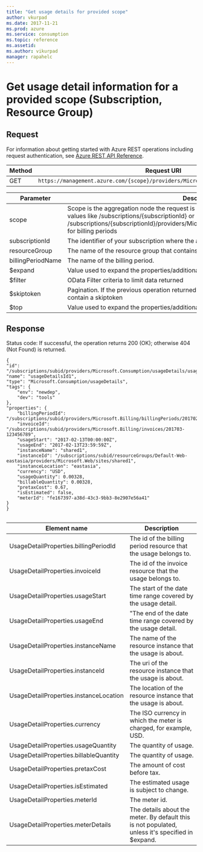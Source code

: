 ```yaml
---
title: "Get usage details for provided scope"
author: vkurpad
ms.date: 2017-11-21
ms.prod: azure
ms.service: consumption
ms.topic: reference
ms.assetid:
ms.author: vikurpad
manager: rapahelc
---
```


# Get usage detail information for a provided scope (Subscription, Resource Group)    
    
## Request    
 
For information about getting started with Azure REST operations including request authentication, see [Azure REST API Reference](../../../index.md).    
    
| Method | Request URI |    
|------------|-----------------|    
| GET | `https://management.azure.com/{scope}/providers/Microsoft.Consumption/usageDetails` |    
    
| Parameter | Description |
| --------- | ----------- |
| scope | Scope is the aggregation node the request is being rolled up to. Scope can take multiple values like  /subscriptions/{subscriptionId} or /subscriptions/{subscriptionId}/providers/Microsoft.Billing/billingPeriods/{billingPeriodName} for billing periods|
| subscriptionId | The identifier of your subscription where the availability set is located. |
| resourceGroup | The name of the resource group that contains the availability set. |
| billingPeriodName | The name of the billing period. |
| $expand | Value used to expand the properties/additionalProperties or properties/meterDetails |
| $filter | OData Filter criteria to limit data returned |
| $skiptoken | Pagination. If the previous operation returned a partial result, the nextlink element will contain a skiptoken  |
| $top | Value used to expand the properties/additionalProperties or properties/meterDetails |

     
    
## Response    
    
Status code: If successful, the operation returns 200 (OK); otherwise 404 (Not Found) is returned.    
    
```    
{
"id": "/subscriptions/subid/providers/Microsoft.Consumption/usageDetails/usageDetailsId1",
"name": "usageDetailsId1",
"type": "Microsoft.Consumption/usageDetails",
"tags": {
    "env": "newdep",
    "dev": "tools"
},
"properties": {
    "billingPeriodId": "/subscriptions/subid/providers/Microsoft.Billing/billingPeriods/201702",
    "invoiceId": "/subscriptions/subid/providers/Microsoft.Billing/invoices/201703-123456789",
    "usageStart": "2017-02-13T00:00:00Z",
    "usageEnd": "2017-02-13T23:59:59Z",
    "instanceName": "shared1",
    "instanceId": "/subscriptions/subid/resourceGroups/Default-Web-eastasia/providers/Microsoft.Web/sites/shared1",
    "instanceLocation": "eastasia",
    "currency": "USD",
    "usageQuantity": 0.00328,
    "billableQuantity": 0.00328,
    "pretaxCost": 0.67,
    "isEstimated": false,
    "meterId": "fe167397-a38d-43c3-9bb3-8e2907e56a41"
}
}
    
```    
    
| Element name | Description |    
|--------------|-------------|    
| UsageDetailProperties.billingPeriodId  | The id of the billing period resource that the usage belongs to.|    
| UsageDetailProperties.invoiceId | The id of the invoice resource that the usage belongs to. |    
| UsageDetailProperties.usageStart | The start of the date time range covered by the usage detail. |    
| UsageDetailProperties.usageEnd | "The end of the date time range covered by the usage detail. |
| UsageDetailProperties.instanceName | The name of the resource instance that the usage is about. |
| UsageDetailProperties.instanceId | The uri of the resource instance that the usage is about. |    
| UsageDetailProperties.instanceLocation | The location of the resource instance that the usage is about. |    
| UsageDetailProperties.currency | The ISO currency in which the meter is charged, for example, USD. |    
| UsageDetailProperties.usageQuantity | The quantity of usage. |
| UsageDetailProperties.billableQuantity | The quantity of usage. |
| UsageDetailProperties.pretaxCost | The amount of cost before tax. |
| UsageDetailProperties.isEstimated | The estimated usage is subject to change. |
| UsageDetailProperties.meterId | The meter id. |
| UsageDetailProperties.meterDetails | The details about the meter. By default this is not populated, unless it's specified in $expand. |